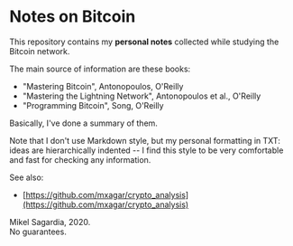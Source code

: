 # Notes on Bitcoin

This repository contains my **personal notes** collected while studying the Bitcoin network.

The main source of information are these books:

- "Mastering Bitcoin", Antonopoulos, O'Reilly
- "Mastering the Lightning Network", Antonopoulos et al., O'Reilly
- "Programming Bitcoin", Song, O'Reilly

Basically, I've done a summary of them.

Note that I don't use Markdown style, but my personal formatting in TXT: ideas are hierarchically indented -- I find this style to be very comfortable and fast for checking any information.

See also:

- [https://github.com/mxagar/crypto_analysis](https://github.com/mxagar/crypto_analysis)

Mikel Sagardia, 2020.  
No guarantees.
